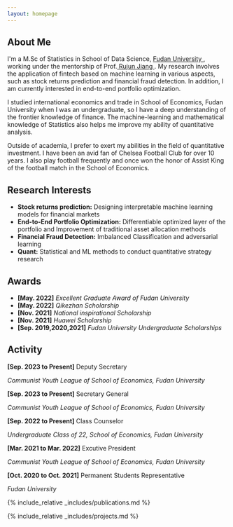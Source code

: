 ```yaml
---
layout: homepage
---
```


## About Me

I'm a M.Sc of Statistics in School of Data Science,  <a href="https://www.fudan.edu.cn/" target="_blank"> Fudan University </a>,
working under the mentorship of Prof.<a href="https://scholar.google.com/citations?user=UxH6ELwAAAAJ&hl=zh-CN" target="_blank"> Rujun Jiang </a>. My research involves the application of fintech based on machine learning in various aspects, such as stock returns prediction and financial fraud detection. In addition, I am currently interested in end-to-end portfolio optimization.

I studied international economics and trade in School of Economics, Fudan University when I was an undergraduate, so I have a deep understanding of the frontier knowledge of finance. The machine-learning and mathematical knowledge of Statistics also helps me improve my ability of quantitative analysis.


Outside of academia, I prefer to exert my abilities in the field of quantitative investment. I have been an avid fan of Chelsea Football Club for over 10 years. I also play football frequently and once won the honor of Assist King of the football match in the School of Economics.


## Research Interests
- **Stock returns prediction:** Designing interpretable machine learning models for financial markets
- **End-to-End Portfolio Optimization:** Differentiable optimized layer of the portfolio and Improvement of traditional asset allocation methods
- **Financial Fraud Detection:** Imbalanced Classification and adversarial learning
- **Quant:** Statistical and ML methods to conduct quantitative strategy research


## Awards
- **[May. 2022]** *Excellent Graduate Award of Fudan University*
- **[May. 2022]** *Qikezhan Scholarship*
- **[Nov. 2021]** *National inspirational Scholarship*
- **[Nov. 2021]** *Huawei Scholarship*
- **[Sep. 2019,2020,2021]** *Fudan University Undergraduate Scholarships*

## Activity
**[Sep. 2023 to Present]**  Deputy Secretary

*Communist Youth League of School of Economics, Fudan University*

**[Sep. 2023 to Present]**  Secretary General

*Communist Youth League of School of Economics, Fudan University*

**[Sep. 2022 to Present]**  Class Counselor

*Undergraduate Class of 22, School of Economics, Fudan University*

**[Mar. 2021 to Mar. 2022]**  Excutive President

*Communist Youth League of School of Economics, Fudan University*

**[Oct. 2020 to Oct. 2021]** Permanent Students Representative

*Fudan University*

{% include_relative _includes/publications.md %}

{% include_relative _includes/projects.md %}


